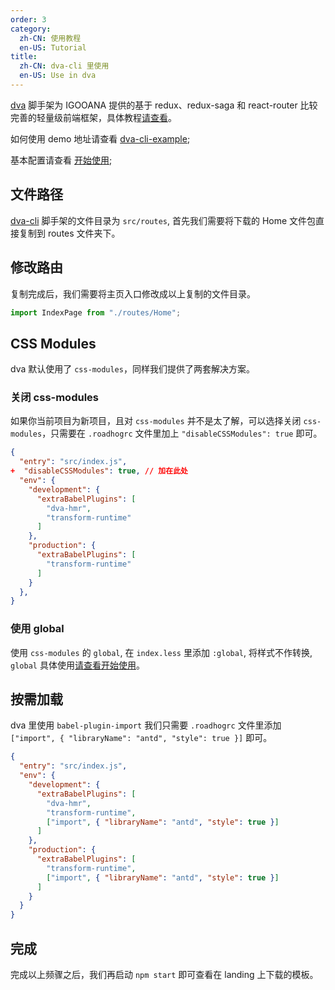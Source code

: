 ```yaml
---
order: 3
category:
  zh-CN: 使用教程
  en-US: Tutorial
title:
  zh-CN: dva-cli 里使用
  en-US: Use in dva
---
```


[dva](https://github.com/dvajs/dva) 脚手架为 IGOOANA 提供的基于 redux、redux-saga 和 react-router 比较完善的轻量级前端框架，具体教程[请查看](https://github.com/sorrycc/blog/issues/18)。

如何使用 demo 地址请查看 [dva-cli-example](https://github.com/ant-motion/ant-motion-dva-cli-example);

基本配置请查看 [开始使用](docs/use/getting-started);

## 文件路径

[dva-cli](https://github.com/dvajs/dva-cli) 脚手架的文件目录为 `src/routes`, 首先我们需要将下载的 Home 文件包直接复制到 routes 文件夹下。

## 修改路由

复制完成后，我们需要将主页入口修改成以上复制的文件目录。

```jsx
import IndexPage from "./routes/Home";
```

## CSS Modules

dva 默认使用了 `css-modules`，同样我们提供了两套解决方案。

### 关闭 css-modules

如果你当前项目为新项目，且对 `css-modules` 并不是太了解，可以选择关闭 `css-modules`，只需要在 `.roadhogrc` 文件里加上 `"disableCSSModules": true` 即可。

```json
{
  "entry": "src/index.js",
+  "disableCSSModules": true, // 加在此处
  "env": {
    "development": {
      "extraBabelPlugins": [
        "dva-hmr",
        "transform-runtime"
      ]
    },
    "production": {
      "extraBabelPlugins": [
        "transform-runtime"
      ]
    }
  },
}
```

### 使用 global

使用 `css-modules` 的 `global`, 在 `index.less` 里添加 `:global`, 将样式不作转换, `global` 具体使用[请查看开始使用](/docs/use/getting-started#样式)。

## 按需加载

dva 里使用 `babel-plugin-import` 我们只需要 `.roadhogrc` 文件里添加 `["import", { "libraryName": "antd", "style": true }]` 即可。

```json
{
  "entry": "src/index.js",
  "env": {
    "development": {
      "extraBabelPlugins": [
        "dva-hmr",
        "transform-runtime",
        ["import", { "libraryName": "antd", "style": true }]
      ]
    },
    "production": {
      "extraBabelPlugins": [
        "transform-runtime",
        ["import", { "libraryName": "antd", "style": true }]
      ]
    }
  }
}
```

## 完成

完成以上频骤之后，我们再启动 `npm start` 即可查看在 landing 上下载的模板。
